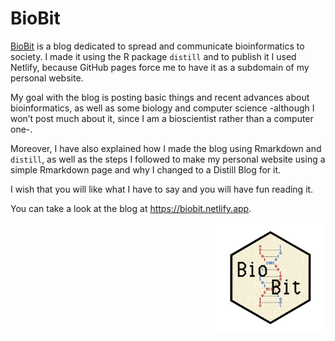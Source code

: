# BioBit


<script src="{{< blogdown/postref >}}index_files/header-attrs/header-attrs.js"></script>


<p><a href="https://biobit.netlify.app">BioBit</a> is a blog dedicated to spread and communicate bioinformatics to society. I made it using the R package <code>distill</code> and to publish it I used Netlify, because GitHub pages force me to have it as a subdomain of my personal website.</p>
<p>My goal with the blog is posting basic things and recent advances about bioinformatics, as well as some biology and computer science -although I won’t post much about it, since I am a bioscientist rather than a computer one-.</p>
<p>Moreover, I have also explained how I made the blog using Rmarkdown and <code>distill</code>, as well as the steps I followed to make my personal website using a simple Rmarkdown page and why I changed to a Distill Blog for it.</p>
<p>I wish that you will like what I have to say and you will have fun reading it.</p>
<p>You can take a look at the blog at <a href="https://biobit.netlify.app" class="uri">https://biobit.netlify.app</a>.</p>
<p><img src="BIOBIT.png" width="35%" style="display: block; margin: auto 0 auto auto;" /></p>

